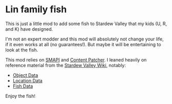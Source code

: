 # Lin family fish

This is just a little mod to add some fish to Stardew Valley that my kids (U, R, and K) have designed. 

I'm not an expert modder and this mod will absolutely not change your life, if it even works at all (no guarantees!). But maybe it will be entertaining to look at the fish.

This mod relies on [SMAPI](https://smapi.io/) and [Content Patcher](https://www.nexusmods.com/stardewvalley/mods/1915). I leaned heavily on reference material from the [Stardew Valley Wiki](https://stardewvalleywiki.com/), notably:

* [Object Data](https://stardewvalleywiki.com/Modding:Object_data)
* [Location Data](https://stardewvalleywiki.com/Modding:Location_data)
* [Fish Data](https://stardewvalleywiki.com/Modding:Fish_data)

Enjoy the fish!